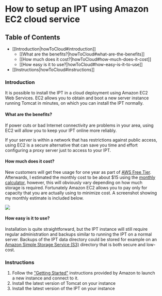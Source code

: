 # How to setup an IPT using Amazon EC2 cloud service

## Table of Contents

+ [[Introduction|howToCloud#introduction]]
  + [[What are the benefits?|howToCloud#what-are-the-benefits]]
  + [[How much does it cost?|howToCloud#how-much-does-it-cost]]
  + [[How easy is it to use?|howToCloud#how-easy-is-it-to-use]]
+ [[Instructions|howToCloud#instructions]]

### Introduction

It is possible to install the IPT in a cloud deployment using Amazon EC2 Web Services. EC2 allows you to obtain and boot a new server instance running Tomcat in minutes, on which you can install the IPT normally. 

#### What are the benefits? 

If power cuts or bad Internet connectivity are problems in your area, using EC2 will allow you to keep your IPT online more reliably. 

If your server is within a network that has restrictions against public access, using EC2 is a secure alternative that can save you time and effort configuring a proxy server just to access to your IPT.  
 
#### How much does it cost?

New customers will get free usage for one year as part of [AWS Free Tier](http://aws.amazon.com/free/). Afterwards, I estimated the monthly cost to be about $15 using the [monthly calculator](http://calculator.s3.amazonaws.com/index.html), however, this will obviously vary depending on how much storage is required. Fortunately Amazon EC2 allows you to pay only for capacity that you are actually using to minimize cost. A screenshot showing my monthly estimate is included below.

<img src='https://github.com/gbif/ipt/wiki/gbif-ipt-docs/ipt2/ec2-calculator.png' />

#### How easy is it to use?

Installation is quite straightforward, but the IPT instance will still require regular administration and backups similar to running the IPT on a normal server. Backups of the IPT data directory could be stored for example on an [Amazon Simple Storage Service (S3)](http://aws.amazon.com/s3/) directory that is both secure and low-cost.

### Instructions

1. Follow the ["Getting Started"](http://docs.aws.amazon.com/AWSEC2/latest/UserGuide/EC2_GetStarted.html) instructions provided by Amazon to launch a new instance and connect to it. 
2. Install the latest version of Tomcat on your instance
3. Install the latest version of the IPT on your instance